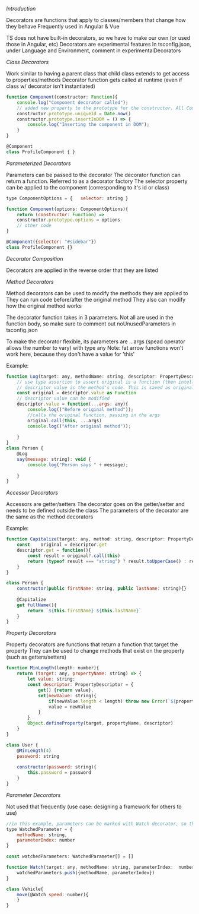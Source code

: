 _Introduction_

Decorators are functions that apply to classes/members that change how they behave
Frequently used in Angular & Vue

TS does not have built-in decorators, so we have to make our own (or used those in Angular, etc)
Decorators are experimental features
In tsconfig.json, under Language and Environment, comment in experimentalDecorators

_Class Decorators_

Work similar to having a parent class that child class extends to get access to properties/methods
Decorator function gets called at runtime (even if class w/ decorator isn't instantiated)

```js
function Component(constructor: Function){
	console.log("Component decorator called");
	// added new property to the prototype for the constructor. All Components (incl. those with the decorator will have this prop)
	constructor.prototype.uniqueId = Date.now()
	constructor.prototype.insertInDOM = () => {
		console.log("Inserting the component in DOM");
	}
}

@Component
class ProfileComponent { }
```

_Parameterized Decorators_

Parameters can be passed to the decorator
The decorator function can return a function. Referred to as a decorator factory
The selector property can be applied to the component (corresponding to it's id or class)


```js
type ComponentOptions = {	selector: string }

function Component(options: ComponentOptions){
	return (constructor: Function) =>
	constructor.prototype.options = options
	// other code
}

@Component({selector: "#sidebar"})
class ProfileComponent {}
```

_Decorator Composition_

Decorators are applied in the reverse order that they are listed

_Method Decorators_

Method decorators can be used to modify the methods they are applied to 
They can run code before/after the original method
They also can modify how the original method works

The decorator function takes in 3 parameters. Not all are used in the function body, so make sure to comment out noUnusedParameters in tsconfig.json

To make the decorator flexible, its parameters are ...args (spead operator allows the number to vary) with type any
Note: fat arrow functions won't work here, because they don't have a value for 'this'

Example:
```js
function Log(target: any, methodName: string, descriptor: PropertyDescriptor){
	// use type assertion to assert original is a function (then intellisense will be able to suggest appropriate methods)
	// descriptor value is the method's code. This is saved as original
	const original = descriptor.value as Function
	// descriptor value can be modified
	descriptor.value = function(...args: any){
		console.log(("Before original method"));
		//calls the original function, passing in the args 
		original.call(this, ...args)
		console.log(("After original method"));
		
	}
}
class Person {
	@Log
	say(message: string): void {
		console.log("Person says " + message);
		
	}
}
```

_Accessor Decorators_

Accessors are getter/setters
The decorator goes on the getter/setter and needs to be defined outside the class
The parameters of the decorator are the same as the method decorators

Example:
```js
function Capitalize(target: any, method: string, descriptor: PropertyDescriptor){
	const	 original = descriptor.get
	descriptor.get = function(){
		const result = original?.call(this)
		return (typeof result === "string") ? result.toUpperCase() : result
	}
}

class Person {
	constructor(public firstName: string, public lastName: string){}
	
	@Capitalize
	get fullName(){
		return `${this.firstName} ${this.lastName}`
	}
}
```

_Property Decorators_

Property decorators are functions that return a function that target the property
They can be used to change methods that exist on the property (such as getters/setters)

```js
function MinLength(length: number){
	return (target: any, propertyName: string) => {
		let value: string;
		const descriptor: PropertyDescriptor = {
			get() {return value},
			set(newValue: string){
				if(newValue.length < length) throw new Error(`${propertyName} should be at least ${length} characters long`)
				value = newValue
			}
		}
		Object.defineProperty(target, propertyName, descriptor)
	}
}

class User {
	@MinLength(4)
	password: string
	
	constructor(password: string){
		this.password = password
	}
}
```

_Parameter Decorators_

Not used that frequently (use case:  designing a framework for others to use)

```js
//in this example, parameters can be marked with Watch decorator, so that later all those that are watched could be used for additional functionality
type WatchedParameter = {
	methodName: string,
	parameterIndex: number
}

const watchedParameters: WatchedParameter[] = []

function Watch(target: any, methodName: string, parameterIndex:  number){
	watchedParameters.push({methodName, parameterIndex})
}

class Vehicle{
	move(@Watch speed: number){
	}
}
```